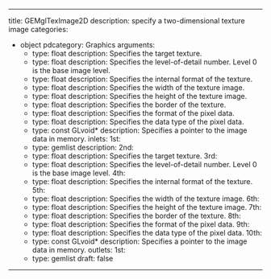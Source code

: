 
---
title: GEMglTexImage2D
description: specify a two-dimensional texture image
categories:
  - object
pdcategory: Graphics
arguments:
    - type: float
      description: Specifies the target texture.
    - type: float
      description: Specifies the level-of-detail number. Level 0 is the base image level.
    - type: float
      description: Specifies the internal format of the texture.
    - type: float
      description: Specifies the width of the texture image.
    - type: float
      description: Specifies the height of the texture image.
    - type: float
      description: Specifies the border of the texture.
    - type: float
      description: Specifies the format of the pixel data.
    - type: float
      description: Specifies the data type of the pixel data.
    - type: const GLvoid*
      description: Specifies a pointer to the image data in memory.
inlets:
  1st:
    - type: gemlist
      description:
  2nd:
    - type: float
      description: Specifies the target texture.
  3rd:
    - type: float
      description: Specifies the level-of-detail number. Level 0 is the base image level.
  4th:
    - type: float
      description: Specifies the internal format of the texture.
  5th:
    - type: float
      description: Specifies the width of the texture image.
  6th:
    - type: float
      description: Specifies the height of the texture image.
  7th:
    - type: float
      description: Specifies the border of the texture.
  8th:
    - type: float
      description: Specifies the format of the pixel data.
  9th:
    - type: float
      description: Specifies the data type of the pixel data.
  10th:
    - type: const GLvoid*
      description: Specifies a pointer to the image data in memory.
outlets:
  1st:
    - type: gemlist
draft: false
---

